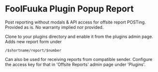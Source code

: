 # FoolFuuka Plugin Popup Report
Post reporting without modals &amp; API access for offsite report POSTing. Provided as is. No warranty implied nor provided.

Clone to your plugins directory and enable it from the plugins admin page.
Adds new report form under
```
/$shortname/report/$number
```

Can also be used for receiving reports from compatible sender. Configure the access key for that in 'Offsite Reports' admin page under 'Plugins'.
